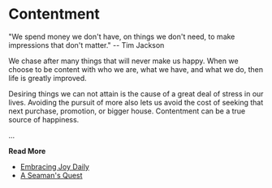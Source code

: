 # Contentment

"We spend money we don't have, 
on things we don't need, 
to make impressions that don't matter." 
-- Tim Jackson

We chase after many things that will never make us happy.  When we choose to be content with who we
are, what we have, and what we do, then life is greatly improved.

Desiring things we can not attain is the cause of a great deal of stress in our lives.  Avoiding the
pursuit of more also lets us avoid the cost of seeking that next purchase, promotion, or bigger
house. Contentment can be a true source of happiness.


...

**Read More**

* [Embracing Joy Daily](https://seamansguide.com/book/quest/Enjoy.md)
* [A Seaman's Quest](https://seamansguide.com/book/quest)

